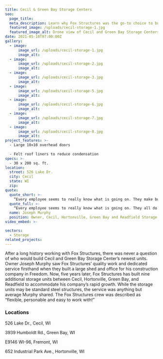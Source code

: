 ```yaml
---
title: Cecil & Green Bay Storage Centers
seo:
  page_title:
  meta_description: Learn why Fox Structures was the go-to choice to build Cecil and Green Bay Storage Center’s newest units.
  featured_image: /uploads/cecil-storage-1.jpg
  featured_image_alt: Drone view of Cecil and Green Bay Storage Centers
date: 2021-05-10T07:00:00Z
gallery: 
  - image: 
      image_url: /uploads/cecil-storage-1.jpg
      image_alt:
  - image: 
      image_url: /uploads/cecil-storage-2.jpg
      image_alt:
  - image: 
      image_url: /uploads/cecil-storage-3.jpg
      image_alt:
  - image: 
      image_url: /uploads/cecil-storage-5.jpg
      image_alt:
  - image: 
      image_url: /uploads/cecil-storage-6.jpg
      image_alt:
  - image: 
      image_url: /uploads/cecil-storage-7.jpg
      image_alt:
  - image: 
      image_url: /uploads/cecil-storage-8.jpg
      image_alt:
project_features: >-
  - Large 10×10 overhead doors
  
  - Felt roof liners to reduce condensation
specs: >-
  - 30 x 200 sq. ft.
location:
  street: 526 Lake Dr.
  city: Cecil
  state: WI
  zip:
quote:
  quote_short: >-
    “Every employee seems to really know what is going on. They make building easy and are always watching out for us.”
  quote_full: >-
    “Every employee seems to really know what is going on. They all do a good job. When it’s done, I know it’ll be done right. I don’t have to do any callbacks or when I do, I know it’ll be taken care of. I can’t say it enough … anyone you talk to there—whether it’s the office staff or crew members on the job site—everyone is very personable and nice to deal with, accommodating and decent. They make building easy and are always watching out for us. Not only would I recommend them, but I have recommended them. The biggest compliment I can give is to recommend them to others.”
  name: Joseph Murphy
  position: Owner, Cecil, Hortonville, Green Bay and Readfield Storage Centers
video_embed: >-

sectors:
  - Storage
related_projects: 
---
```


After a long history working with Fox Structures, there was never a question of who would build Cecil and Green Bay Storage Center’s newest units. Owner Joseph Murphy saw Fox Structures’ quality work and dedicated service firsthand when they built a large shed and office for his construction company in Freedom. Now, five years later, Fox Structures has built nine additional storage units between Cecil, Hortonville, Green Bay, and Readfield to accommodate his company’s rapid growth. While the storage units may be standard steel structures, the service was anything but average Murphy shared. The Fox Structures crew was described as “flexible, personable and easy to work with!”

### Locations

526 Lake Dr.,
Cecil, WI

3939 Humboldt Rd.,
Green Bay, WI

E9146 WI-96,
Fremont, WI

652 Industrial Park Ave.,
Hortonville, WI
